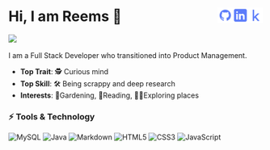 # Hi, I am Reems 👋 [<img align="right" src="./assets/img/icons/icons8-kaggle-32.png" style="height:30px; width:30px;">](https://www.kaggle.com/rtk2018) [<img align="right" src="./assets/img/icons/icons8-linkedin-50.png" style="height:30px; width:30px;">](https://www.linkedin.com/in/reemstk/) [<img align="right" src="./assets/img/icons/icons8-github-32.png" style="height:30px; width:30px;">](https://reemstk.github.io/) 

![](https://komarev.com/ghpvc/?username=reemstk26&color=green)  

I am a Full Stack Developer who transitioned into Product Management.

- **Top Trait**: 🕵️ Curious mind 
- **Top Skill**: 🛠️ Being scrappy and deep research 
- **Interests**: 🌱Gardening, 📔Reading, 🚵‍♀️Exploring places 


<!-- BLOG-POST-LIST:START
### 💻 My Latest Blogs  
- [Title](url)
-->

<!-- GITHUB STATS
[![My GitHub Stats](https://github-readme-stats.vercel.app/api/?username=reemstk&count_private=true&theme=tokyonight&showicons=true)]()
-->


<!--### 🥇Competitions

| Competition | Rank/Score|
|--|--|
|[Predict Customer Churn](https://www.kaggle.com/competitions/ftmba-nmims-predictive-2020) |12|
-->

<!-- GITHUB LANGUAGE STATS
[![My GitHub Language Stats](https://github-readme-stats.vercel.app/api/top-langs/?username=reemstk&layout=compact&&show_icons=true&langs_count=5&theme=tokyonight)]()
-->

### ⚡ Tools & Technology
![MySQL](https://img.shields.io/badge/mysql-%2300f.svg?style=for-the-badge&logo=mysql&logoColor=white) 
![Java](https://img.shields.io/badge/java-%23ED8B00.svg?style=for-the-badge&logo=java&logoColor=white) 
![Markdown](https://img.shields.io/badge/markdown-%23000000.svg?style=for-the-badge&logo=markdown&logoColor=white) 
![HTML5](https://img.shields.io/badge/html5-%23E34F26.svg?style=for-the-badge&logo=html5&logoColor=white) 
![CSS3](https://img.shields.io/badge/css3-%231572B6.svg?style=for-the-badge&logo=css3&logoColor=white) 
![JavaScript](https://img.shields.io/badge/javascript-%23323330.svg?style=for-the-badge&logo=javascript&logoColor=%23F7DF1E)

